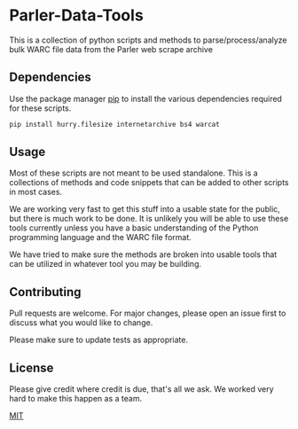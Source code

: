 # Parler-Data-Tools

This is a collection of python scripts and methods to parse/process/analyze bulk WARC file data from the Parler web scrape archive

## Dependencies

Use the package manager [pip](https://pip.pypa.io/en/stable/) to install the various dependencies required for these scripts.

```bash
pip install hurry.filesize internetarchive bs4 warcat
```

## Usage

Most of these scripts are not meant to be used standalone. This is a collections of methods and code snippets that can be added to other scripts in most cases.

We are working very fast to get this stuff into a usable state for the public, but there is much work to be done.  It is unlikely you will be able to use these tools currently unless you have a basic understanding of the Python programming language and the WARC file format.

 We have tried to make sure the methods are broken into usable tools that can be utilized in whatever tool you may be building.


## Contributing
Pull requests are welcome. For major changes, please open an issue first to discuss what you would like to change.

Please make sure to update tests as appropriate. 

## License
Please give credit where credit is due, that's all we ask. We worked very hard to make this happen as a team.

[MIT](https://choosealicense.com/licenses/mit/)
